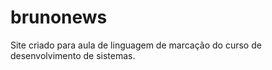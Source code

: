 # brunonews
Site criado para aula de linguagem de marcação do curso de desenvolvimento de sistemas.
